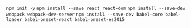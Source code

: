 `npm init -y`
`npm install --save react react-dom`
`npm install --save-dev webpack webpack-dev-server`
`npm install --save-dev babel-core babel-loader babel-preset-react babel-preset-es2015`


